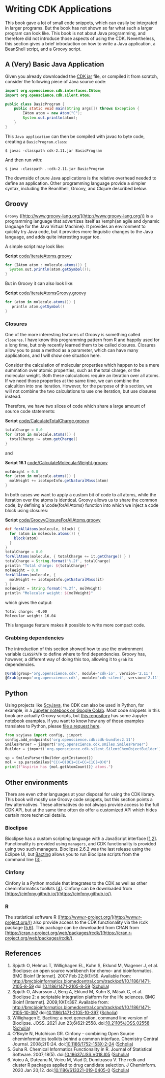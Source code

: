 # Writing CDK Applications

This book gave a lot of small code snippets, which can easily be integrated
in larger programs. But the book has not shown so far what such a larger
program can look like. This book is not about Java programming, and therefore
did not introduce those aspects of using the CDK.
Nevertheless, this section gives a brief introduction on how to write a
Java application, a BeanShell script, and a Groovy script.

## A (Very) Basic Java Application

Given you already downloaded the [CDK jar](https://github.com/cdk/cdk/releases/tag/cdk-2.11) file,
or compiled it from scratch, consider the following piece of
Java source code:

```java
import org.openscience.cdk.interfaces.IAtom;
import org.openscience.cdk.silent.Atom;

public class BasicProgram {
    public static void main(String args[]) throws Exception {
        IAtom atom = new Atom("C");
        System.out.println(atom);
    }
}
```

This <a name="tp1">`Java application`</a> can then be compiled with <a name="tp2">javac</a> to byte code, creating a
`BasicProgram.class`:

```shell
$ javac -classpath cdk-2.11.jar BasicProgram
```

And then run with:

```shell
$ java -classpath .:cdk-2.11.jar BasicProgram
```

The downside of pure Java applications is the relative overhead
needed to define an application. Other programming language provide
a simpler syntax, including the BeanShell, Groovy, and Clojure
described below.

## Groovy

<a name="tp3">`Groovy`</a> ([http://www.groovy-lang.org/](http://www.groovy-lang.org/)) is a programming language that
advertizes itself as \emph{an agile and dynamic language for the Java
Virtual Machine}. It provides an environment to quickly
try Java code, but it provides more linguistic changes
to the Java language, and adds quite interesting sugar too.

A simple script may look like:

**Script** [code/IterateAtoms.groovy](code/IterateAtoms.code.md)
```groovy
for (IAtom atom : molecule.atoms()) {
  System.out.println(atom.getSymbol());
}
```

But in Groovy it can also look like:

**Script** [code/IterateAtomsGroovy.groovy](code/IterateAtomsGroovy.code.md)
```groovy
for (atom in molecule.atoms()) {
   println atom.getSymbol()
}
```

### Closures

One of the more interesting features of Groovy is something called
<a name="tp4">`closures`</a>.
I have know this programming pattern from R and happily used for a long time,
but only recently learned them to be called closures. Closures allow you to
pass a method as a parameter, which can have many applications, and I will show one
situation here.

Consider the calculation of molecular properties which happen to be a
mere summation over atomic properties, such as the total charge, or
the molecular weight. Both these calculations require an iteration over all
atoms. If we need those properties at the same time, we can combine the
calcultion into one iteration. However, for the purpose of this section,
we will not combine the two calculations to use one iteration, but use
closures instead.

Therefore, we have two slices of code which share a large amount of
source code statements:

**Script** [code/CalculateTotalCharge.groovy](code/CalculateTotalCharge.code.md)
```groovy
totalCharge = 0.0
for (atom in molecule.atoms()) {
  totalCharge += atom.getCharge()
}
```

and

**<a name="script:CalculateMolecularWeight">Script 16.1</a>** [code/CalculateMolecularWeight.groovy](code/CalculateMolecularWeight.code.md)
```groovy
molWeight = 0.0
for (atom in molecule.atoms()) {
  molWeight += isotopeInfo.getNaturalMass(atom)
}
```

In both cases we want to apply a custom bit of code to all atoms, while
the iteration over the atoms is identical. Groovy allows
us to share the common code, by defining a \code{forAllAtoms} function
into which we inject a code block using closures:

**Script** [code/GroovyClosureForAllAtoms.groovy](code/GroovyClosureForAllAtoms.code.md)
```groovy
def forAllAtoms(molecule, block) {
  for (atom in molecule.atoms()) {
    block(atom)
  }
}
totalCharge = 0.0
forAllAtoms(molecule, { totalCharge += it.getCharge() } )
totalCharge = String.format('%.2f', totalCharge)
println "Total charge: ${totalCharge}"
molWeight = 0.0
forAllAtoms(molecule, {
  molWeight += isotopeInfo.getNaturalMass(it)
} )
molWeight = String.format('%.2f', molWeight)
println "Molecular weight: ${molWeight}"
```

which gives the output:

```plain
Total charge: -0.00
Molecular weight: 16.04
```

This language feature makes it possible to write more compact code. 

### Grabbing dependencies

The introduction of this section showed how to use the environment variable
`CLASSPATH` to define where to find dependencies. Groovy has, however,
a different way of doing this too, allowing it to `grab` its dependencies.

```groovy
@Grab(group='org.openscience.cdk', module='cdk-io', version='2.11')
@Grab(group='org.openscience.cdk', module='cdk-silent', version='2.11')
```

## Python

Using projects like [ScyJava](https://github.com/scijava/scyjava), the CDK can also be used in Python, for example, in a
[Jupyter notebook on Google Colab](https://colab.research.google.com/github/cdk/chempyformatics/blob/main/docs/nb/CreateAtom3.ipynb).
Most code snippets
in this book are actually Groovy scripts, but [this repository](https://cdk.github.io/chempyformatics/)
has some Jupyter notebook examples. If you want to know how any of those examples translates
to Python, please [file a request here](https://github.com/cdk/chempyformatics/issues).

```python
from scyjava import config, jimport
config.add_endpoints('org.openscience.cdk:cdk-bundle:2.11')
SmilesParser = jimport('org.openscience.cdk.smiles.SmilesParser')
Builder = jimport('org.openscience.cdk.silent.SilentChemObjectBuilder')

sp = SmilesParser(Builder.getInstance())
mol = sp.parseSmiles("CC(=O)OC1=CC=CC=C1C(=O)O")
print(f"Aspirin has {mol.getAtomCount()} atoms.")
```

## Other environments

There are even other languages at your disposal for using
the CDK library. This book will mostly use Groovy code snippets,
but this section points a few alternatives.
These alternatives do not always provide access to the full CDK API, but at the
same time often do offer a customized API which hides certain more technical details.

### Bioclipse

Bioclipse has a custom scripting language with a JavaScript
interface [<a href="#citeref1">1</a>,<a href="#citeref2">2</a>]. Functionality is provided using `managers`,
and CDK functionality is provided using two such managers. Bioclipse 2.6.2 was the
last release using the Eclipse UI, but [Bacting](https://github.com/egonw/bacting) allows you to run Bioclipse
scripts from the command line [<a href="#citeref3">3</a>].

### Cinfony

Cinfony is a Python module that integrates to the CDK as well as other
cheminformatics toolkits [<a href="#citeref4">4</a>]. Cinfony can be downloaded from [https://cinfony.github.io/](https://cinfony.github.io/).

### R

The statistical software R ([http://www.r-project.org/](http://www.r-project.org/)) also provide
access to the CDK functionality via the rcdk package [<a href="#citeref5">5</a>,<a href="#citeref6">6</a>]. This
package can be downloaded from CRAN from [https://cran.r-project.org/web/packages/rcdk/](https://cran.r-project.org/web/packages/rcdk/).

## References

1. <a name="citeref1"></a>Spjuth O, Helmus T, Willighagen EL, Kuhn S, Eklund M, Wagener J, et al. Bioclipse: an open source workbench for chemo- and bioinformatics. BMC Bioinf [Internet]. 2007 Feb 22;8(1):59. Available from: http://bmcbioinformatics.biomedcentral.com/track/pdf/10.1186/1471-2105-8-59 doi:[10.1186/1471-2105-8-59](https://doi.org/10.1186/1471-2105-8-59) ([Scholia](https://scholia.toolforge.org/doi/10.1186/1471-2105-8-59))
2. <a name="citeref2"></a>Spjuth O, Alvarsson J, Berg A, Eklund M, Kuhn S, Mäsak C, et al. Bioclipse 2: a scriptable integration platform for the life sciences. BMC Bioinf [Internet]. 2009;10(1):397. Available from: http://bmcbioinformatics.biomedcentral.com/track/pdf/10.1186/1471-2105-10-397 doi:[10.1186/1471-2105-10-397](https://doi.org/10.1186/1471-2105-10-397) ([Scholia](https://scholia.toolforge.org/doi/10.1186/1471-2105-10-397))
3. <a name="citeref3"></a>Willighagen E. Bacting: a next generation, command line version of Bioclipse. JOSS. 2021 Jun 23;6(62):2558.  doi:[10.21105/JOSS.02558](https://doi.org/10.21105/JOSS.02558) ([Scholia](https://scholia.toolforge.org/doi/10.21105/JOSS.02558))
4. <a name="citeref4"></a>O’Boyle N, Hutchison GR. Cinfony – combining Open Source cheminformatics toolkits behind a common interface. Chemistry Central Journal. 2008;2(1):24.  doi:[10.1186/1752-153X-2-24](https://doi.org/10.1186/1752-153X-2-24) ([Scholia](https://scholia.toolforge.org/doi/10.1186/1752-153X-2-24))
5. <a name="citeref5"></a>Guha R. Chemical Informatics Functionality in R. Journal of Statistical Software. 2007;18(5).  doi:[10.18637/JSS.V018.I05](https://doi.org/10.18637/JSS.V018.I05) ([Scholia](https://scholia.toolforge.org/doi/10.18637/JSS.V018.I05))
6. <a name="citeref6"></a>Voicu A, Duteanu N, Voicu M, Vlad D, Dumitrascu V. The rcdk and cluster R packages applied to drug candidate selection. J Cheminform. 2020 Jan 20;12.  doi:[10.1186/S13321-019-0405-0](https://doi.org/10.1186/S13321-019-0405-0) ([Scholia](https://scholia.toolforge.org/doi/10.1186/S13321-019-0405-0))

